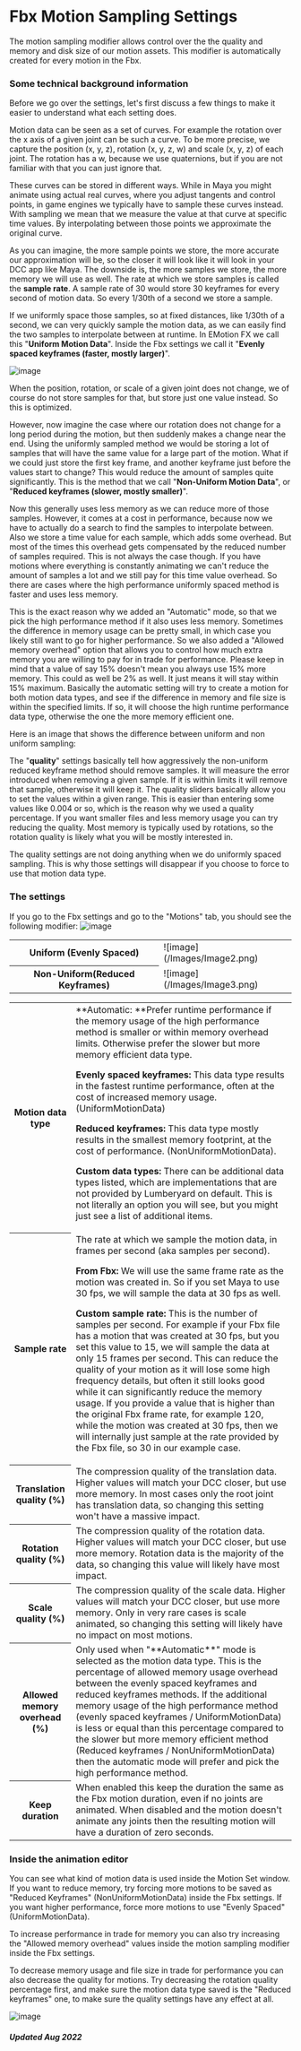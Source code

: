 # Fbx Motion Sampling Settings

The motion sampling modifier allows control over the the quality and memory and disk size of our motion assets. This modifier is automatically created for every motion in the Fbx.

### Some technical background information

Before we go over the settings, let's first discuss a few things to make it easier to understand what each setting does.

Motion data can be seen as a set of curves. For example the rotation over the x axis of a given joint can be such a curve. To be more precise, we capture the position (x, y, z), rotation (x, y, z, w) and scale (x, y, z) of each joint. The rotation has a w, because we use quaternions, but if you are not familiar with that you can just ignore that.

These curves can be stored in different ways. While in Maya you might animate using actual real curves, where you adjust tangents and control points, in game engines we typically have to sample these curves instead. With sampling we mean that we measure the value at that curve at specific time values. By interpolating between those points we approximate the original curve.

As you can imagine, the more sample points we store, the more accurate our approximation will be, so the closer it will look like it will look in your DCC app like Maya. The downside is, the more samples we store, the more memory we will use as well. The rate at which we store samples is called the **sample rate**. A sample rate of 30 would store 30 keyframes for every second of motion data. So every 1/30th of a second we store a sample.

If we uniformly space those samples, so at fixed distances, like 1/30th of a second, we can very quickly sample the motion data, as we can easily find the two samples to interpolate between at runtime. In EMotion FX we call this "**Uniform Motion Data**". Inside the Fbx settings we call it "**Evenly spaced keyframes (faster, mostly larger)**".

![image](/Images/Image1.png)

When the position, rotation, or scale of a given joint does not change, we of course do not store samples for that, but store just one value instead. So this is optimized.

However, now imagine the case where our rotation does not change for a long period during the motion, but then suddenly makes a change near the end. Using the uniformly sampled method we would be storing a lot of samples that will have the same value for a large part of the motion. What if we could just store the first key frame, and another keyframe just before the values start to change? This would reduce the amount of samples quite significantly. This is the method that we call "**Non-Uniform Motion Data**", or "**Reduced keyframes (slower, mostly smaller)**".

Now this generally uses less memory as we can reduce more of those samples. However, it comes at a cost in performance, because now we have to actually do a search to find the samples to interpolate between. Also we store a time value for each sample, which adds some overhead. But most of the times this overhead gets compensated by the reduced number of samples required. This is not always the case though. If you have motions where everything is constantly animating we can't reduce the amount of samples a lot and we still pay for this time value overhead. So there are cases where the high performance uniformly spaced method is faster and uses less memory.

This is the exact reason why we added an "Automatic" mode, so that we pick the high performance method if it also uses less memory. Sometimes the difference in memory usage can be pretty small, in which case you likely still want to go for higher performance. So we also added a "Allowed memory overhead" option that allows you to control how much extra memory you are willing to pay for in trade for performance. Please keep in mind that a value of say 15% doesn't mean you always use 15% more memory. This could as well be 2% as well. It just means it will stay within 15% maximum. Basically the automatic setting will try to create a motion for both motion data types, and see if the difference in memory and file size is within the specified limits. If so, it will choose the high runtime performance data type, otherwise the one the more memory efficient one.

Here is an image that shows the difference between uniform and non uniform sampling:

<table>
  <tr>
    <th>Uniform (Evenly Spaced)</th>
    <td>![image](/Images/Image2.png)</td>
  </tr>
  <tr>
    <th>Non-Uniform(Reduced Keyframes)</th>
    <td>![image](/Images/Image3.png)</td>
  </tr>

The "**quality**" settings basically tell how aggressively the non-uniform reduced keyframe method should remove samples. It will measure the error introduced when removing a given sample. If it is within limits it will remove that sample, otherwise it will keep it. The quality sliders basically allow you to set the values within a given range. This is easier than entering some values like 0.004 or so, which is the reason why we used a quality percentage. If you want smaller files and less memory usage you can try reducing the quality. Most memory is typically used by rotations, so the rotation quality is likely what you will be mostly interested in.

The quality settings are not doing anything when we do uniformly spaced sampling. This is why those settings will disappear if you choose to force to use that motion data type.

### The settings

If you go to the Fbx settings and go to the "Motions" tab, you should see the following modifier:
![image](/Images/Image4.png)

 <table>
  <tr>
    <th>Motion data type</th>
    <td>**Automatic: **Prefer runtime performance if the memory usage of the high performance method is smaller or within memory overhead limits. Otherwise prefer the slower but more memory efficient data type.

**Evenly spaced keyframes:** This data type results in the fastest runtime performance, often at the cost of increased memory usage. (UniformMotionData)

**Reduced keyframes:** This data type mostly results in the smallest memory footprint, at the cost of performance. (NonUniformMotionData).

**Custom data types:** There can be additional data types listed, which are implementations that are not provided by Lumberyard on default. This is not literally an option you will see, but you might just see a list of additional items.
</td>
  </tr>
  <tr>
    <th>Sample rate</th>
    <td>The rate at which we sample the motion data, in frames per second (aka samples per second).

**From Fbx:** We will use the same frame rate as the motion was created in. So if you set Maya to use 30 fps, we will sample the data at 30 fps as well.

**Custom sample rate:** This is the number of samples per second. For example if your Fbx file has a motion that was created at 30 fps, but you set this value to 15, we will sample the data at only 15 frames per second. This can reduce the quality of your motion as it will lose some high frequency details, but often it still looks good while it can significantly reduce the memory usage. If you provide a value that is higher than the original Fbx frame rate, for example 120, while the motion was created at 30 fps, then we will internally just sample at the rate provided by the Fbx file, so 30 in our example case.
</td>
  </tr>
  <tr>
    <th>Translation quality (%)</th>
    <td>The compression quality of the translation data. Higher values will match your DCC closer, but use more memory. In most cases only the root joint has translation data, so changing this setting won't have a massive impact.
</td>
  </tr>
    <tr>
    <th>Rotation quality (%)</th>
    <td>The compression quality of the rotation data. Higher values will match your DCC closer, but use more memory. Rotation data is the majority of the data, so changing this value will likely have most impact.
</td>
  </tr>
    <tr>
    <th>Scale quality (%)</th>
    <td>The compression quality of the scale data. Higher values will match your DCC closer, but use more memory. Only in very rare cases is scale animated, so changing this setting will likely have no impact on most motions.
</td>
  </tr>
    <tr>
    <th>Allowed memory overhead (%)</th>
    <td>Only used when "**Automatic**" mode is selected as the motion data type. This is the percentage of allowed memory usage overhead between the evenly spaced keyframes and reduced keyframes methods. If the additional memory usage of the high performance method (evenly spaced keyframes / UniformMotionData) is less or equal than this percentage compared to the slower but more memory efficient method (Reduced keyframes / NonUniformMotionData) then the automatic mode will prefer and pick the high performance method.
</td>
  </tr>
    <tr>
    <th>Keep duration</th>
    <td>When enabled this keep the duration the same as the Fbx motion duration, even if no joints are animated. When disabled and the motion doesn't animate any joints then the resulting motion will have a duration of zero seconds.
</td>
  </tr>
</table>

### Inside the animation editor

You can see what kind of motion data is used inside the Motion Set window. If you want to reduce memory, try forcing more motions to be saved as "Reduced Keyframes" (NonUniformMotionData) inside the Fbx settings. If you want higher performance, force more motions to use "Evenly Spaced" (UniformMotionData).

To increase performance in trade for memory you can also try increasing the "Allowed memory overhead" values inside the motion sampling modifier inside the Fbx settings.

To decrease memory usage and file size in trade for performance you can also decrease the quality for motions. Try decreasing the rotation quality percentage first, and make sure the motion data type saved is the "Reduced keyframes" one, to make sure the quality settings have any effect at all.

![image](/Images/Image5.png)

##### Updated Aug 2022